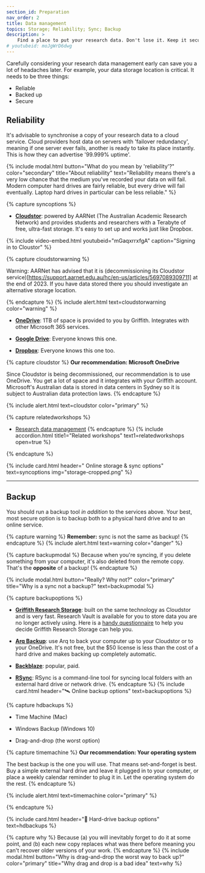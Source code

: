 ```yaml
---
section_id: Preparation
nav_order: 2
title: Data management
topics: Storage; Reliability; Sync; Backup
description: >
    Find a place to put your research data. Don't lose it. Keep it secure.
# youtubeid: moJgWrD6dwg
---
```


Carefully considering your research data management early can save you a lot of headaches later. For example, your data storage location is critical. It needs to be three things: 

- Reliable
- Backed up
- Secure

## Reliability

It's advisable to synchronise a copy of your research data to a cloud service. Cloud providers host data on servers with 'failover redundancy', meaning if one server ever fails, another is ready to take its place instantly. This is how they can advertise '99.999% uptime'.

{% include modal.html button="What do you mean by 'reliability'?" color="secondary" title="About reliability" text="Reliability means there's a very low chance that the medium you've recorded your data on will fail. Modern computer hard drives are fairly reliable, but every drive will fail eventually. Laptop hard drives in particular can be less reliable." %}

{% capture syncoptions %}
- **[Cloudstor](https://cloudstor.aarnet.edu.au)**: powered by AARNet (The Australian Academic Research Network) and provides students and researchers with a Terabyte of free, ultra-fast storage. It's easy to set up and works just like Dropbox.

{% include video-embed.html youtubeid="mGaqxrrxfgA" caption="Signing in to Cloustor" %}

{% capture cloudstorwarning %}

Warning: AARNet has advised that it is (decommissioning its Cloudstor service)[https://support.aarnet.edu.au/hc/en-us/articles/5697089309711] at the end of 2023. If you have data stored there you should investigate an alternative storage location.

{% endcapture %}
{% include alert.html text=cloudstorwarning color="warning" %}

- **[OneDrive](https://griffitheduau-my.sharepoint.com/)**: 1TB of space is provided to you by Griffith. Integrates with other Microsoft 365 services.

- **[Google Drive](https://www.google.com/drive/)**: Everyone knows this one.

- **[Dropbox](https://www.dropbox.com/)**: Everyone knows this one too.

{% capture cloudstor %}
**Our recommendation: Microsoft OneDrive**

Since Cloudstor is being decommissioned, our recommendation is to use OneDrive. You get a lot of space and it integrates with your Griffith account. Microsoft's Australian data is stored in data centers in Sydney so it is subject to Australian data protection laws. 
{% endcapture %}

{% include alert.html text=cloudstor color="primary" %}

<!-- Related workshops code snippet -->
{% capture relatedworkshops %}
- [Research data management](https://griffithunilibrary.github.io/research-data-management/)
{% endcapture %}
{% include accordion.html title1="Related workshops" text1=relatedworkshops open=true %}
<!-- End related workshops code snippet -->

{% endcapture %}

{% include card.html header="<i class='fas fa-sync'></i> Online storage & sync options" text=syncoptions img="storage-cropped.png" %}
___

## Backup

You should run a backup tool *in addition* to the services above. Your best, most secure option is to backup both to a physical hard drive and to an online service.

{% capture warning %}
**Remember:** sync is not the same as backup!
{% endcapture %}
{% include alert.html text=warning color="danger" %}

{% capture backupmodal %}
Because when you're syncing, if you delete something from your computer, it's also deleted from the remote copy. That's the **opposite** of a backup!
{% endcapture %}

{% include modal.html button="Really? Why not?" color="primary" title="Why is a sync not a backup?" text=backupmodal %}

{% capture backupoptions %}
 - **[Griffith Research Storage](https://research-storage.griffith.edu.au)**: built on the same technology as Cloudstor and is very fast. Research Vault is available for you to store data you are no longer actively using. Here is a [handy questionnaire](https://research-storage.griffith.edu.au/compare) to help you decide Griffith Research Storage can help you.

 - **[Arq Backup](www.arqbackup/com)**: use Arq to back your computer up to your Cloudstor or to your OneDrive. It's not free, but the $50 license is less than the cost of a hard drive and makes backing up completely automatic.

 - **[Backblaze](https://www.backblaze.com)**: popular, paid.

 - **[RSync](https://rsync.samba.org)**: RSync is a command-line tool for syncing local folders with an external hard drive or network drive.
{% endcapture %}
{% include card.html header="🛰 Online backup options" text=backupoptions %}

{% capture hdbackups %}
 - Time Machine (Mac)

 - Windows Backup (Windows 10)

 - Drag-and-drop (the worst option)

 {% capture timemachine %}
**Our recommendation: Your operating system**

The best backup is the one you will use. That means set-and-forget is best. Buy a simple external hard drive and leave it plugged in to your computer, or place a weekly calendar reminder to plug it in. Let the operating system do the rest. 
{% endcapture %}

{% include alert.html text=timemachine color="primary" %}

 {% endcapture %}

{% include card.html header="💽 Hard-drive backup options" text=hdbackups %}

{% capture why %}
Because (a) you will inevitably forget to do it at some point, and (b) each new copy replaces what was there before meaning you can't recover older versions of your work.
{% endcapture %}
{% include modal.html button="Why is drag-and-drop the worst way to back up?" color="primary" title="Why drag and drop is a bad idea" text=why %}
